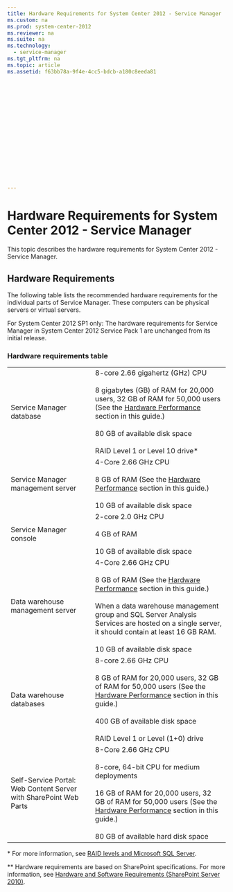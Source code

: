 ```yaml
---
title: Hardware Requirements for System Center 2012 - Service Manager
ms.custom: na
ms.prod: system-center-2012
ms.reviewer: na
ms.suite: na
ms.technology: 
  - service-manager
ms.tgt_pltfrm: na
ms.topic: article
ms.assetid: f63bb78a-9f4e-4cc5-bdcb-a180c8eeda81
 

















---
```

# Hardware Requirements for System Center 2012 - Service Manager
This topic describes the hardware requirements for System Center 2012 - Service Manager.  
  
## Hardware Requirements  
 The following table lists the recommended hardware requirements for the individual parts of Service Manager. These computers can be physical servers or virtual servers.  
  
 For System Center 2012 SP1 only: The hardware requirements for Service Manager in System Center 2012 Service Pack 1 are unchanged from its initial release.  
  
### Hardware requirements table  
  
|||  
|-|-|  
|Service Manager database|8\-core 2.66 gigahertz \(GHz\) CPU<br /><br /> 8 gigabytes \(GB\) of RAM for 20,000 users, 32 GB of RAM for 50,000 users \(See the [Hardware Performance](../../../sm/plan/planning/Hardware-Performance.md) section in this guide.\)<br /><br /> 80 GB of available disk space<br /><br /> RAID Level 1 or Level 10 drive\*|  
|Service Manager management server|4\-Core 2.66 GHz CPU<br /><br /> 8 GB of RAM \(See the [Hardware Performance](../../../sm/plan/planning/Hardware-Performance.md) section in this guide.\)<br /><br /> 10 GB of available disk space|  
|Service Manager console|2\-core 2.0 GHz CPU<br /><br /> 4 GB of RAM<br /><br /> 10 GB of available disk space|  
|Data warehouse management server|4\-Core 2.66 GHz CPU<br /><br /> 8 GB of RAM \(See the [Hardware Performance](../../../sm/plan/planning/Hardware-Performance.md) section in this guide.\)<br /><br /> When a data warehouse management group and SQL Server Analysis Services are hosted on a single server, it should contain at least 16 GB RAM.<br /><br /> 10 GB of available disk space|  
|Data warehouse databases|8\-core 2.66 GHz CPU<br /><br /> 8 GB of RAM for 20,000 users, 32 GB of RAM for 50,000 users \(See the [Hardware Performance](../../../sm/plan/planning/Hardware-Performance.md) section in this guide.\)<br /><br /> 400 GB of available disk space<br /><br /> RAID Level 1 or Level \(1\+0\) drive|  
|Self-Service Portal: Web Content Server with SharePoint Web Parts|8\-Core 2.66 GHz CPU<br /><br /> 8\-core, 64\-bit CPU for medium deployments<br /><br /> 16 GB of RAM for 20,000 users, 32 GB of RAM for 50,000 users \(See the [Hardware Performance](../../../sm/plan/planning/Hardware-Performance.md) section in this guide.\)<br /><br /> 80 GB of available hard disk space|  
  
 \* For more information, see [RAID levels and Microsoft SQL Server](http://go.microsoft.com/fwlink/p/?LinkID=134073).  
  
 \*\* Hardware requirements are based on SharePoint specifications. For more information, see [Hardware and Software Requirements \(SharePoint Server 2010\)](http://go.microsoft.com/fwlink/p/?LinkID=219606).
